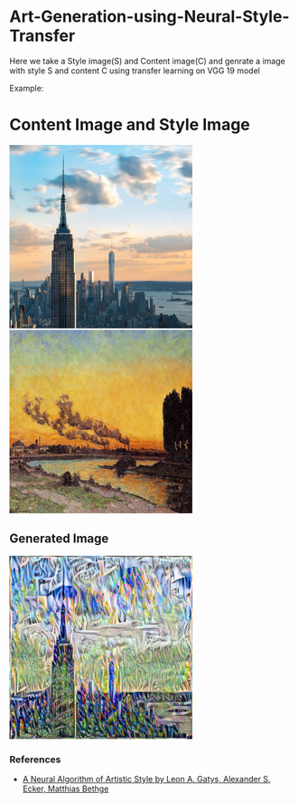 # Art-Generation-using-Neural-Style-Transfer
Here we take a Style image(S) and Content image(C) and genrate a image with style S and content C using transfer learning 
on VGG 19 model
 
 Example:

 
<h1> Content Image and Style Image </h1>

<img src="images/content/new_york.jpg" width="324" height="324" title="Content Image" >  <img src="images/style/sunset_at_ivry.jpg" width="324" height="324" title="Style Image" >


<h2> Generated Image </h2>
<img src="output/result.jpg" width="324" height="324" title="Generated Image" > 



<h3> References </h3>
<ul>
  <li><a href=https://arxiv.org/abs/1508.06576> A Neural Algorithm of Artistic Style by Leon A. Gatys, Alexander S. Ecker, Matthias Bethge</a></li>
</ul>
